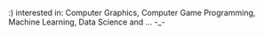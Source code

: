 :)
interested in: Computer Graphics, Computer Game Programming, Machine Learning, Data Science and ... -_-
